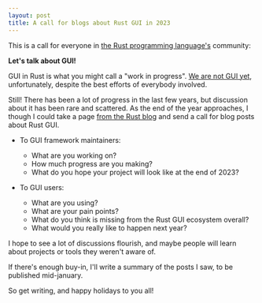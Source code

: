 ```yaml
---
layout: post
title: A call for blogs about Rust GUI in 2023
---
```


This is a call for everyone in [the Rust programming language's](https://www.rust-lang.org/) community:

**Let's talk about GUI!**

GUI in Rust is what you might call a "work in progress". [We are not GUI yet](https://www.areweguiyet.com/), unfortunately, despite the best efforts of everybody involved.

Still! There has been a lot of progress in the last few years, but discussion about it has been rare and scattered. As the end of the year approaches, I though I could take a page [from the Rust blog](https://blog.rust-lang.org/2019/10/29/A-call-for-blogs-2020.html) and send a call for blog posts about Rust GUI.

- To GUI framework maintainers:
  - What are you working on?
  - How much progress are you making?
  - What do you hope your project will look like at the end of 2023?

- To GUI users:
  - What are you using?
  - What are your pain points?
  - What do you think is missing from the Rust GUI ecosystem overall?
  - What would you really like to happen next year?

I hope to see a lot of discussions flourish, and maybe people will learn about projects or tools they weren't aware of.

If there's enough buy-in, I'll write a summary of the posts I saw, to be published mid-january.

So get writing, and happy holidays to you all!
